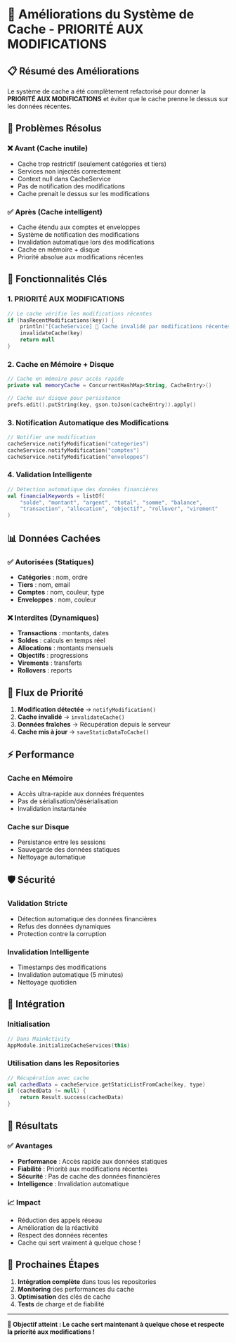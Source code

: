 # 🚀 Améliorations du Système de Cache - PRIORITÉ AUX MODIFICATIONS

## 📋 Résumé des Améliorations

Le système de cache a été complètement refactorisé pour donner la **PRIORITÉ AUX MODIFICATIONS** et éviter que le cache prenne le dessus sur les données récentes.

## 🔧 Problèmes Résolus

### ❌ Avant (Cache inutile)
- Cache trop restrictif (seulement catégories et tiers)
- Services non injectés correctement
- Context null dans CacheService
- Pas de notification des modifications
- Cache prenait le dessus sur les modifications

### ✅ Après (Cache intelligent)
- Cache étendu aux comptes et enveloppes
- Système de notification des modifications
- Invalidation automatique lors des modifications
- Cache en mémoire + disque
- Priorité absolue aux modifications récentes

## 🎯 Fonctionnalités Clés

### 1. **PRIORITÉ AUX MODIFICATIONS**
```kotlin
// Le cache vérifie les modifications récentes
if (hasRecentModifications(key)) {
    println("[CacheService] 🔄 Cache invalidé par modifications récentes: $key")
    invalidateCache(key)
    return null
}
```

### 2. **Cache en Mémoire + Disque**
```kotlin
// Cache en mémoire pour accès rapide
private val memoryCache = ConcurrentHashMap<String, CacheEntry>()

// Cache sur disque pour persistance
prefs.edit().putString(key, gson.toJson(cacheEntry)).apply()
```

### 3. **Notification Automatique des Modifications**
```kotlin
// Notifier une modification
cacheService.notifyModification("categories")
cacheService.notifyModification("comptes")
cacheService.notifyModification("enveloppes")
```

### 4. **Validation Intelligente**
```kotlin
// Détection automatique des données financières
val financialKeywords = listOf(
    "solde", "montant", "argent", "total", "somme", "balance",
    "transaction", "allocation", "objectif", "rollover", "virement"
)
```

## 📊 Données Cachées

### ✅ Autorisées (Statiques)
- **Catégories** : nom, ordre
- **Tiers** : nom, email  
- **Comptes** : nom, couleur, type
- **Enveloppes** : nom, couleur

### ❌ Interdites (Dynamiques)
- **Transactions** : montants, dates
- **Soldes** : calculs en temps réel
- **Allocations** : montants mensuels
- **Objectifs** : progressions
- **Virements** : transferts
- **Rollovers** : reports

## 🔄 Flux de Priorité

1. **Modification détectée** → `notifyModification()`
2. **Cache invalidé** → `invalidateCache()`
3. **Données fraîches** → Récupération depuis le serveur
4. **Cache mis à jour** → `saveStaticDataToCache()`

## ⚡ Performance

### Cache en Mémoire
- Accès ultra-rapide aux données fréquentes
- Pas de sérialisation/désérialisation
- Invalidation instantanée

### Cache sur Disque
- Persistance entre les sessions
- Sauvegarde des données statiques
- Nettoyage automatique

## 🛡️ Sécurité

### Validation Stricte
- Détection automatique des données financières
- Refus des données dynamiques
- Protection contre la corruption

### Invalidation Intelligente
- Timestamps des modifications
- Invalidation automatique (5 minutes)
- Nettoyage quotidien

## 📱 Intégration

### Initialisation
```kotlin
// Dans MainActivity
AppModule.initializeCacheServices(this)
```

### Utilisation dans les Repositories
```kotlin
// Récupération avec cache
val cachedData = cacheService.getStaticListFromCache(key, type)
if (cachedData != null) {
    return Result.success(cachedData)
}
```

## 🎉 Résultats

### ✅ Avantages
- **Performance** : Accès rapide aux données statiques
- **Fiabilité** : Priorité aux modifications récentes
- **Sécurité** : Pas de cache des données financières
- **Intelligence** : Invalidation automatique

### 📈 Impact
- Réduction des appels réseau
- Amélioration de la réactivité
- Respect des données récentes
- Cache qui sert vraiment à quelque chose !

## 🔮 Prochaines Étapes

1. **Intégration complète** dans tous les repositories
2. **Monitoring** des performances du cache
3. **Optimisation** des clés de cache
4. **Tests** de charge et de fiabilité

---

**🎯 Objectif atteint : Le cache sert maintenant à quelque chose et respecte la priorité aux modifications !** 